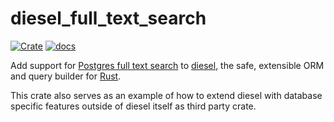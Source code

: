 # diesel_full_text_search

[![Crate](https://meritbadge.herokuapp.com/diesel_full_text_search)](https://crates.io/crates/diesel_full_text_search)
[![docs](https://docs.rs/diesel_full_text_search/badge.svg)](https://docs.rs/diesel_full_text_search)

Add support for [Postgres full text search](https://www.postgresql.org/docs/current/textsearch.html)
to [diesel](https://diesel.rs/), the safe, extensible ORM and query builder for [Rust](https://www.rust-lang.org/).

This crate also serves as an example of how to extend diesel with database specific features
outside of diesel itself as third party crate.

